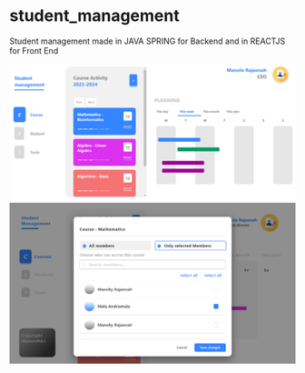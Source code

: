 # student_management
Student management made in JAVA SPRING for Backend and in REACTJS for Front End

<img src="Student_management.png" />
<img src="Student_management2.png" />
